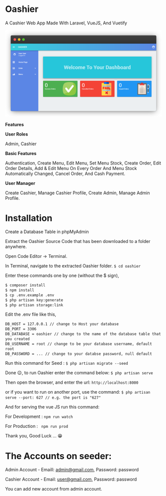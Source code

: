 # Oashier
A Cashier Web App Made With Laravel, VueJS, And Vuetify

![Image of Yaktocat](https://github.com/Abdurozzaq/Oashier/blob/master/docs/screenshoots/CashierHomeDashboard.png)

**Features**


**User Roles**

Admin, Cashier

**Basic Features**

Authentication, Create Menu, Edit Menu, Set Menu Stock,
Create Order, Edit Order Details, 
Add & Edit Menu On Every Order And Menu Stock Automatically Changed,
Cancel Order, And Cash Payment.

**User Manager**

Create Cashier, Manage Cashier Profile,
Create Admin, Manage Admin Profile.



# Installation

Create a Database Table in phpMyAdmin

Extract the Oashier Source Code that has been downloaded to a folder anywhere.

Open Code Editor → Terminal.

In Terminal, navigate to the extracted Oashier folder.
  ```$ cd oashier```
  
Enter these commands one by one (without the $ sign),
  ```
  $ composer install
  $ npm install
  $ cp .env.example .env
  $ php artisan key:generate
  $ php artisan storage:link
  ```
  
Edit the .env file like this,
  ```DB_CONNECTION = mysql
  DB_HOST = 127.0.0.1 // change to Host your database
  DB_PORT = 3306
  DB_DATABASE = oashier // change to the name of the database table that you created
  DB_USERNAME = root // change to be your database username, default root
  DB_PASSWORD = ... // change to your databse password, null default 
  ```
  
Run this command for Seed :
  ```$ php artisan migrate --seed```
  
Done 😉, to run Oashier enter the command below:
  ```$ php artisan serve```
  
Then open the browser, and enter the url:
  ```http://localhost:8000```
  
or if you want to run on another port, use the command:
  ```$ php artisan serve --port: 627 // e.g. the port is "627"```

And for serving the vue JS run this command:


For Development : ```npm run watch```

For Production : ``` npm run prod```

Thank you, Good Luck ... 😁



# The Accounts on seeder:
Admin Account - Emaill: admin@gmail.com, Password: password

Cashier Account - Email: user@gmail.com, Password: password

You can add new account from admin account.
